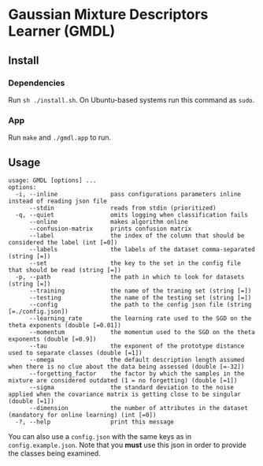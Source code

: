 # Gaussian Mixture Descriptors Learner (GMDL)

## Install

### Dependencies

Run `sh ./install.sh`. On Ubuntu-based systems run this command as `sudo`.

### App

Run `make` and `./gmdl.app` to run.

## Usage

```
usage: GMDL [options] ... 
options:
  -i, --inline               pass configurations parameters inline instead of reading json file
      --stdin                reads from stdin (prioritized)
  -q, --quiet                omits logging when classification fails
      --online               makes algorithm online
      --confusion-matrix     prints confusion matrix
      --label                the index of the column that should be considered the label (int [=0])
      --labels               the labels of the dataset comma-separated (string [=])
      --set                  the key to the set in the config file that should be read (string [=])
  -p, --path                 the path in which to look for datasets (string [=])
      --training             the name of the traning set (string [=])
      --testing              the name of the testing set (string [=])
      --config               the path to the config json file (string [=./config.json])
      --learning_rate        the learning rate used to the SGD on the theta exponents (double [=0.01])
      --momentum             the momentum used to the SGD on the theta exponents (double [=0.9])
      --tau                  the exponent of the prototype distance used to separate classes (double [=1])
      --omega                the default description length assumed when there is no clue about the data being assessed (double [=-32])
      --forgetting_factor    the factor by which the samples in the mixture are considered outdated (1 = no forgetting) (double [=1])
      --sigma                the standard deviation to the noise applied when the covariance matrix is getting close to be singular (double [=1])
      --dimension            the number of attributes in the dataset (mandatory for online learning) (int [=0])
  -?, --help                 print this message
```

You can also use a `config.json` with the same keys as in `config.example.json`. Note that you **must** use this json in order to provide the classes being examined.
